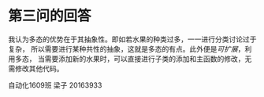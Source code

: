# 第三问的回答
我认为多态的优势在于其抽象性。即如若水果的种类过多，一一进行分类讨论过于复杂，
所以需要进行某种共性的抽象，这就是多态的有点。此外便是*可扩展*，利用多态，
当需要添加新的水果时，可以直接进行子类的添加和主函数的修改，无需修改其他代码。

自动化1609班 梁子 20163933